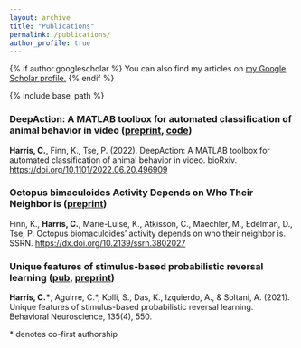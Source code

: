 ```yaml
---
layout: archive
title: "Publications"
permalink: /publications/
author_profile: true
---
```


{% if author.googlescholar %}
  You can also find my articles on <u><a href="{{author.googlescholar}}">my Google Scholar profile</a>.</u>
{% endif %}

{% include base_path %}


### DeepAction: A MATLAB toolbox for automated classification of animal behavior in video ([preprint](https://www.biorxiv.org/content/10.1101/2022.06.20.496909v1), [code](https://github.com/carlwharris/DeepAction))

**Harris, C.**, Finn, K., Tse, P. (2022). DeepAction: A MATLAB toolbox for automated classification of animal behavior in video. bioRxiv. https://doi.org/10.1101/2022.06.20.496909

### Octopus bimaculoides Activity Depends on Who Their Neighbor is ([preprint](https://papers.ssrn.com/sol3/papers.cfm?abstract_id=3802027))

Finn, K., **Harris, C.**, Marie-Luise, K., Atkisson, C., Maechler, M., Edelman, D., Tse, P. Octopus biomaculoides’ activity depends on who their neighbor is. SSRN. https://dx.doi.org/10.2139/ssrn.3802027


### Unique features of stimulus-based probabilistic reversal learning ([pub](https://psycnet.apa.org/record/2021-79780-002), [preprint](https://www.biorxiv.org/content/10.1101/2020.09.24.310771v1))

**Harris, C.\***, Aguirre, C.\*, Kolli, S., Das, K., Izquierdo, A., & Soltani, A. (2021). Unique features of stimulus-based probabilistic reversal learning. Behavioral Neuroscience, 135(4), 550.

\* denotes co-first authorship

